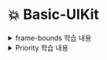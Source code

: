 # 💥 Basic-UIKit
<details>
<summary>frame-bounds 학습 내용</summary>

<!-- summary 아래 한칸 공백 두어야함 -->
	<img src="https://github.com/bdrsky2010/Basic-UIKit/blob/main/img/frame-bounds-1.png" height="450x" width="250px">
			
			
	<img src="https://github.com/bdrsky2010/Basic-UIKit/blob/main/img/frame-bounds-2.png" height="450x" width="250px">
			
			
	<img src="https://github.com/bdrsky2010/Basic-UIKit/blob/main/img/frame-bounds-3.png" height="450x" width="250px">
</details>
</details>
</details>
</details>

<details>
<summary>Priority 학습 내용</summary>

<!-- summary 아래 한칸 공백 두어야함 -->
  <img src="https://github.com/bdrsky2010/Basic-UIKit/blob/main/img/priority.png" height="450x" width="250px">
</details>

